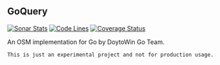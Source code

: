 GoQuery
---
[![Sonar Stats](https://sonarcloud.io/api/project_badges/measure?project=win.doyto.goquery&metric=alert_status)](https://sonarcloud.io/dashboard?id=win.doyto.goquery)
[![Code Lines](https://sonarcloud.io/api/project_badges/measure?project=win.doyto.goquery&metric=ncloc)](https://sonarcloud.io/component_measures?id=win.doyto.goquery&metric=ncloc)
[![Coverage Status](https://sonarcloud.io/api/project_badges/measure?project=win.doyto.goquery&metric=coverage)](https://sonarcloud.io/component_measures?id=win.doyto.goquery&metric=coverage)

An OSM implementation for Go by DoytoWin Go Team.

    This is just an experimental project and not for production usage.
    